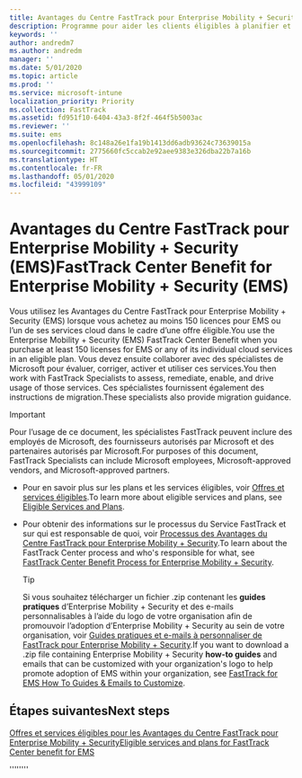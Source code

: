 ```yaml
---
title: Avantages du Centre FastTrack pour Enterprise Mobility + Security (EMS)
description: Programme pour aider les clients éligibles à planifier et déployer Intune et Azure Active Directory Premium
keywords: ''
author: andredm7
ms.author: andredm
manager: ''
ms.date: 5/01/2020
ms.topic: article
ms.prod: ''
ms.service: microsoft-intune
localization_priority: Priority
ms.collection: FastTrack
ms.assetid: fd951f10-6404-43a3-8f2f-464f5b5003ac
ms.reviewer: ''
ms.suite: ems
ms.openlocfilehash: 8c148a26e1fa19b1413dd6adb93624c73639015a
ms.sourcegitcommit: 2775660fc5ccab2e92aee9383e326dba22b7a16b
ms.translationtype: HT
ms.contentlocale: fr-FR
ms.lasthandoff: 05/01/2020
ms.locfileid: "43999109"
---
```

# <a name="fasttrack-center-benefit-for-enterprise-mobility--security-ems"></a><span data-ttu-id="586a4-103">Avantages du Centre FastTrack pour Enterprise Mobility + Security (EMS)</span><span class="sxs-lookup"><span data-stu-id="586a4-103">FastTrack Center Benefit for Enterprise Mobility + Security (EMS)</span></span>

<span data-ttu-id="586a4-104">Vous utilisez les Avantages du Centre FastTrack pour Enterprise Mobility + Security (EMS) lorsque vous achetez au moins 150 licences pour EMS ou l’un de ses services cloud dans le cadre d’une offre éligible.</span><span class="sxs-lookup"><span data-stu-id="586a4-104">You use the Enterprise Mobility + Security (EMS) FastTrack Center Benefit when you purchase at least 150 licenses for EMS or any of its individual cloud services in an eligible plan.</span></span> <span data-ttu-id="586a4-105">Vous devez ensuite collaborer avec des spécialistes de Microsoft pour évaluer, corriger, activer et utiliser ces services.</span><span class="sxs-lookup"><span data-stu-id="586a4-105">You then work with FastTrack Specialists to assess, remediate, enable, and drive usage of those services.</span></span> <span data-ttu-id="586a4-106">Ces spécialistes fournissent également des instructions de migration.</span><span class="sxs-lookup"><span data-stu-id="586a4-106">These specialists also provide migration guidance.</span></span> 

> [!IMPORTANT]
> <span data-ttu-id="586a4-107">Pour l’usage de ce document, les spécialistes FastTrack peuvent inclure des employés de Microsoft, des fournisseurs autorisés par Microsoft et des partenaires autorisés par Microsoft.</span><span class="sxs-lookup"><span data-stu-id="586a4-107">For purposes of this document, FastTrack Specialists can include Microsoft employees, Microsoft-approved vendors, and Microsoft-approved partners.</span></span>

- <span data-ttu-id="586a4-108">Pour en savoir plus sur les plans et les services éligibles, voir [Offres et services éligibles](M365-eligible-services-and-plans.md).</span><span class="sxs-lookup"><span data-stu-id="586a4-108">To learn more about eligible services and plans, see [Eligible Services and Plans](M365-eligible-services-and-plans.md).</span></span>

- <span data-ttu-id="586a4-109">Pour obtenir des informations sur le processus du Service FastTrack et sur qui est responsable de quoi, voir [Processus des Avantages du Centre FastTrack pour Enterprise Mobility + Security](EMS-fasttrack-process.md).</span><span class="sxs-lookup"><span data-stu-id="586a4-109">To learn about the FastTrack Center process and who's responsible for what, see [FastTrack Center Benefit Process for Enterprise Mobility + Security](EMS-fasttrack-process.md).</span></span>

    > [!TIP]
    > <span data-ttu-id="586a4-110">Si vous souhaitez télécharger un fichier .zip contenant les **guides pratiques** d’Enterprise Mobility + Security et des e-mails personnalisables à l’aide du logo de votre organisation afin de promouvoir l’adoption d’Enterprise Mobility + Security au sein de votre organisation, voir [Guides pratiques et e-mails à personnaliser de FastTrack pour Enterprise Mobility + Security](https://gallery.technet.microsoft.com/FastTrack-for-EMS-How-To-f170da4c).</span><span class="sxs-lookup"><span data-stu-id="586a4-110">If you want to download a .zip file containing Enterprise Mobility + Security **how-to guides** and emails that can be customized with your organization's logo to help promote adoption of EMS within your organization, see [FastTrack for EMS How To Guides & Emails to Customize](https://gallery.technet.microsoft.com/FastTrack-for-EMS-How-To-f170da4c).</span></span>

## <a name="next-steps"></a><span data-ttu-id="586a4-111">Étapes suivantes</span><span class="sxs-lookup"><span data-stu-id="586a4-111">Next steps</span></span>

[<span data-ttu-id="586a4-112">Offres et services éligibles pour les Avantages du Centre FastTrack pour Enterprise Mobility + Security</span><span class="sxs-lookup"><span data-stu-id="586a4-112">Eligible services and plans for FastTrack Center benefit for EMS</span></span>](M365-eligible-services-and-plans.md)

<span data-ttu-id="586a4-113">''''</span><span class="sxs-lookup"><span data-stu-id="586a4-113">''''</span></span>